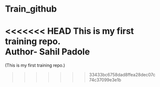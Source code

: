 # Train_github
<<<<<<< HEAD
This is my first training repo.
<br>
Author- Sahil Padole
=======
(This is my first training repo.)
>>>>>>> 33433bc6758dad8ffea28dec07c74c37099e3e1b
